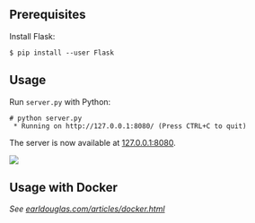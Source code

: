 ## Prerequisites

Install Flask:

```
$ pip install --user Flask
```

## Usage

Run `server.py` with Python:

```
# python server.py
 * Running on http://127.0.0.1:8080/ (Press CTRL+C to quit)
```

The server is now available at [127.0.0.1:8080](http://127.0.0.1:8080/).

![](https://raw.githubusercontent.com/earldouglas/hello-python-web/5c79901038c649f158c0f98ddb77cc6fdbc54919/readme/screenshot.png)

## Usage with Docker

*See [earldouglas.com/articles/docker.html](http://earldouglas.com/articles/docker.html)*
